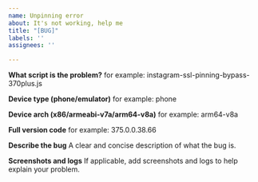 ```yaml
---
name: Unpinning error
about: It's not working, help me
title: "[BUG]"
labels: ''
assignees: ''

---
```


**What script is the problem?**
for example: instagram-ssl-pinning-bypass-370plus.js

**Device type (phone/emulator)**
for example: phone

**Device arch (x86/armeabi-v7a/arm64-v8a)**
for example: arm64-v8a

**Full version code**
for example: 375.0.0.38.66

**Describe the bug**
A clear and concise description of what the bug is.

**Screenshots and logs**
If applicable, add screenshots and logs to help explain your problem.

